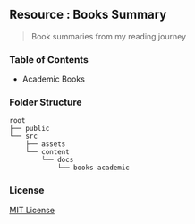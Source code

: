 ## Resource : Books Summary

> Book summaries from my reading journey

### Table of Contents

- Academic Books

### Folder Structure

```
root
├── public
└── src
    ├── assets
    └── content
        └── docs
            └── books-academic
```

### License

[MIT License](LICENSE)